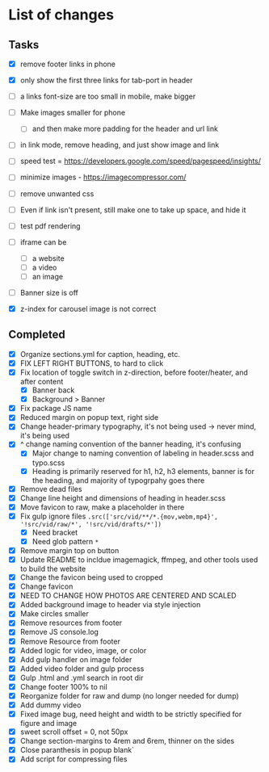 # List of changes

## Tasks
- [x] remove footer links in phone
- [x] only show the first three links for tab-port in header
- [ ] a links font-size are too small in mobile, make bigger
- [ ] Make images smaller for phone
  - [ ] and then make more padding for the header and url link

- [ ] in link mode, remove heading, and just show image and link

- [ ] speed test = https://developers.google.com/speed/pagespeed/insights/
- [ ] minimize images - https://imagecompressor.com/
- [ ] remove unwanted css

- [ ] Even if link isn't present, still make one to take up space, and hide it
- [ ] test pdf rendering
- [ ] iframe can be
  - [ ] a website
  - [ ] a video
  - [ ] an image
- [ ] Banner size is off
- [x] z-index for carousel image is not correct

## Completed
- [x] Organize sections.yml for caption, heading, etc.
- [x] FIX LEFT RIGHT BUTTONS, to hard to click
- [x] Fix location of toggle switch in z-direction, before footer/heater, and after content
  - [x] Banner back
  - [x] Background > Banner
- [x] Fix package JS name
- [x] Reduced margin on popup text, right side
- [x] Change header-primary typography, it's not being used -> never mind, it's being used
- [x] ^ change naming convention of the banner heading, it's confusing
  - [x] Major change to naming convention of labeling in header.scss and typo.scss
  - [x] Heading is primarily reserved for h1, h2, h3 elements, banner is for the heading, and majority of typogrpahy goes there
- [x] Remove dead files
- [x] Change line height and dimensions of heading in header.scss
- [x] Move favicon to raw, make a placeholder in there
- [x] Fix gulp ignore files `.src(['src/vid/**/*.{mov,webm,mp4}', '!src/vid/raw/*', '!src/vid/drafts/*'])`
  - [x] Need bracket
  - [x] Need glob pattern `*`
- [x] Remove margin top on button
- [x] Update README to incldue imagemagick, ffmpeg, and other tools used to build the website
- [x] Change the favicon being used to cropped
- [x] Change favicon
- [x] NEED TO CHANGE HOW PHOTOS ARE CENTERED AND SCALED
- [x] Added background image to header via style injection
- [x] Make circles smaller
- [x] Remove resources from footer
- [x] Remove JS console.log
- [x] Remove Resource from footer
- [x] Added logic for video, image, or color
- [x] Add gulp handler on image folder
- [x] Added video folder and gulp process
- [x] Gulp .html and .yml search in root dir
- [x] Change footer 100% to nil
- [x] Reorganize folder for raw and dump (no longer needed for dump)
- [x] Add dummy video
- [x] Fixed image bug, need height and width to be strictly specified for figure and image
- [x] sweet scroll offset = 0, not 50px
- [x] Change section-margins to 4rem and 6rem, thinner on the sides
- [x] Close paranthesis in popup blank`
- [x] Add script for compressing files